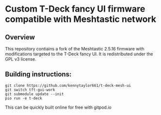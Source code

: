 # Custom T-Deck fancy UI firmware compatible with Meshtastic network

## Overview

This repository contiains a fork of the Meshtastic 2.5.16 firmware with modifications targeted to the T-Deck fancy UI.  It is redistributed under the GPL v3 license.

## Building instructions:

    git clone https://github.com/kennytaylor661/t-deck-mesh-ui
    git switch tft-gui-work
    git submodule update --init
    pio run -e t-deck

This can be quickly built online for free with gitpod.io

